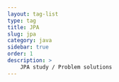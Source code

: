 ```yaml
---
layout: tag-list
type: tag
title: JPA
slug: jpa
category: java
sidebar: true
order: 1
description: >
    JPA study / Problem solutions
---
```

